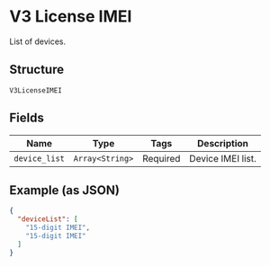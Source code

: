 
# V3 License IMEI

List of devices.

## Structure

`V3LicenseIMEI`

## Fields

| Name | Type | Tags | Description |
|  --- | --- | --- | --- |
| `device_list` | `Array<String>` | Required | Device IMEI list. |

## Example (as JSON)

```json
{
  "deviceList": [
    "15-digit IMEI",
    "15-digit IMEI"
  ]
}
```

